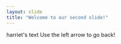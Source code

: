 ```yaml
---
layout: slide
title: "Welcome to our second slide!"
---
```

harriet's text
Use the left arrow to go back!
